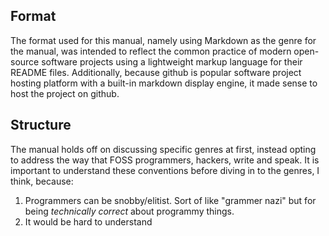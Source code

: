 ## Format
The format used for this manual, namely using Markdown as the genre for the manual, was intended to reflect the common practice of modern open-source software projects using a lightweight markup language for their README files.  Additionally, because github is popular software project hosting platform with a built-in markdown display engine, it made sense to host the project on github.

## Structure
The manual holds off on discussing specific genres at first, instead opting to address the way that FOSS programmers, hackers, write and speak.  It is important to understand these conventions before diving in to the genres, I think, because:
1. Programmers can be snobby/elitist.  Sort of like "grammer nazi" but for being *technically correct* about programmy things.
2. It would be hard to understand
